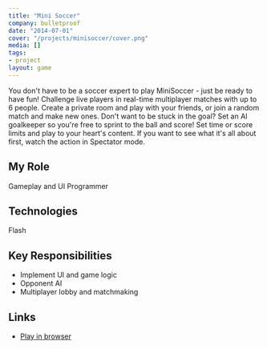 ```yaml
---
title: "Mini Soccer"
company: bulletproof
date: "2014-07-01"
cover: "/projects/minisoccer/cover.png"
media: []
tags:
- project
layout: game
---
```


You don't have to be a soccer expert to play MiniSoccer - just be ready to have fun! Challenge live players in real-time multiplayer matches with up to 6 people. Create a private room and play with your friends, or join a random match and make new ones. Don't want to be stuck in the goal? Set an AI goalkeeper so you're free to sprint to the ball and score! Set time or score limits and play to your heart's content. If you want to see what it's all about first, watch the action in Spectator mode.

## My Role
Gameplay and UI Programmer

## Technologies
Flash

## Key Responsibilities
* Implement UI and game logic
* Opponent AI
* Multiplayer lobby and matchmaking

## Links

* [Play in browser](http://www.miniclip.com/games/supercar-showdown/en/)